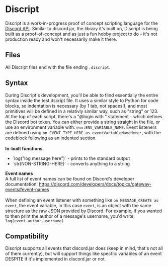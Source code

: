 # Discript
Discript is a work-in-progress proof of concept scripting language for the [Discord API](https://discord.dev). Similar to discord.jar, the library it's built on, Discript is being built as a proof-of-concept and as just a fun hobby project to do - it's not production ready and won't necessarily make it there.

## Files
All Discript files end with the file ending `.discript`.

## Syntax
During Discript's development, you'll be able to fiind essentially the entire syntax inside the test.dscript file. It uses a similar style to Python for code blocks, so indentation is necessary (by 1 tab, not spaces!), and most primitives will be defined in a relativly similar way, such as "string" or 123.
At the top of each script, there's a "@login with " statement - which defines the Discord bot token. You can either provide a string straight in the file, or use an environment variable with: `env:ENV_VARIABLE_NAME`. Event listeners are defined using `on EVENT_TYPE_HERE as eventVariableNameHere:`, with the codeblock
following as an indented section.
<br><br>
<strong>In-built functions</strong>
<ul>
  <li>`log("log message here")` - prints to the standard output</li>
  <li>`str(NON-STRING-HERE)` - converts anything to a string</li>
</ul>

<strong>Event names</strong><br>
A full list of event names can be found on Discord's developer documentation: https://discord.com/developers/docs/topics/gateway-events#event-names
<br><br>
When defining an event listener with something like `on MESSAGE_CREATE as event`, the event variable, in this case `event`, is an object with the same structure as the raw JSON provided by Discord. For example, if you wanted to then print the author of a message's username, you'd write: `log(event.author.username)`

## Compatibility
Discript supports all events that discord.jar does (keep in mind, that's not all of them currently), but will support things like specfiic variables of an event DESPITE if it's implemented in discord.jar or not.

